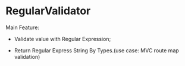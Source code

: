 # RegularValidator

Main Feature: 

* Validate value with Regular Expression; 

* Return Regular Express String By Types.(use case: MVC route map validation)
